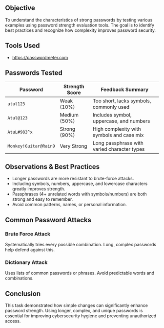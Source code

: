 ## Objective
To understand the characteristics of strong passwords by testing various examples using password strength evaluation tools. The goal is to identify best practices and recognize how complexity improves password security.

## Tools Used
- https://passwordmeter.com

## Passwords Tested

| Password              | Strength Score | Feedback Summary                              |
|-----------------------|----------------|-----------------------------------------------|
| `atul123`             | Weak (10%)     | Too short, lacks symbols, commonly used       |
| `Atul@123`            | Medium (50%)   | Includes symbol, uppercase, and numbers       |
| `AtuL#983^x`          | Strong (90%)   | High complexity with symbols and case mix     |
| `Monkey!Guitar@Rain9` | Very Strong    | Long passphrase with varied character types   |

## Observations & Best Practices
- Longer passwords are more resistant to brute-force attacks.
- Including symbols, numbers, uppercase, and lowercase characters greatly improves strength.
- Passphrases (4+ unrelated words with symbols/numbers) are both strong and easy to remember.
- Avoid common patterns, names, or personal information.

## Common Password Attacks

### Brute Force Attack
Systematically tries every possible combination. Long, complex passwords help defend against this.

### Dictionary Attack
Uses lists of common passwords or phrases. Avoid predictable words and combinations.

## Conclusion
This task demonstrated how simple changes can significantly enhance password strength. Using longer, complex, and unique passwords is essential for improving cybersecurity hygiene and preventing unauthorized access.
